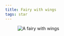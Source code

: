 ```yaml
---
title: Fairy with wings
tags: star
---
```

<figure>
<img src="/img/emil-drawing/IMG_1100.jpg" alt="A fairy with wings">
</figure>

